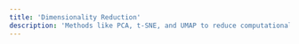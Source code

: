 ```yaml
---
title: 'Dimensionality Reduction'
description: 'Methods like PCA, t-SNE, and UMAP to reduce computational complexity while retaining important information.'
---
```


